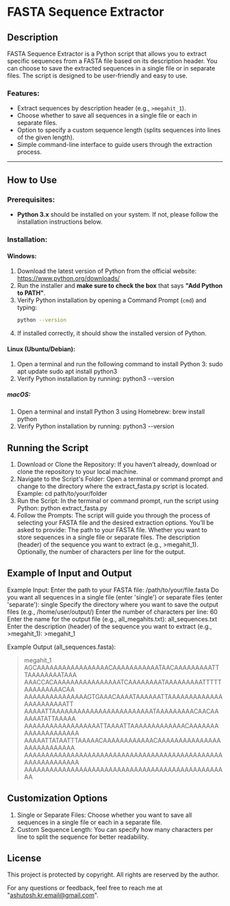 # FASTA Sequence Extractor

## Description

FASTA Sequence Extractor is a Python script that allows you to extract specific sequences from a FASTA file based on its description header. You can choose to save the extracted sequences in a single file or in separate files. The script is designed to be user-friendly and easy to use.

### Features:
- Extract sequences by description header (e.g., `>megahit_1`).
- Choose whether to save all sequences in a single file or each in separate files.
- Option to specify a custom sequence length (splits sequences into lines of the given length).
- Simple command-line interface to guide users through the extraction process.

---

## How to Use

### Prerequisites:
- **Python 3.x** should be installed on your system. If not, please follow the installation instructions below.

### Installation:

#### Windows:
1. Download the latest version of Python from the official website: https://www.python.org/downloads/
2. Run the installer and **make sure to check the box** that says **"Add Python to PATH"**.
3. Verify Python installation by opening a Command Prompt (`cmd`) and typing:
   ```bash
   python --version
4. If installed correctly, it should show the installed version of Python.

#### Linux (Ubuntu/Debian):
1. Open a terminal and run the following command to install Python 3:
    sudo apt update
    sudo apt install python3
2. Verify Python installation by running:
    python3 --version


##### macOS:
1. Open a terminal and install Python 3 using Homebrew:
    brew install python
2. Verify Python installation by running:
    python3 --version

## Running the Script
1. Download or Clone the Repository:
    If you haven’t already, download or clone the repository to your local machine.
2. Navigate to the Script's Folder: Open a terminal or command prompt and change to the directory where the extract_fasta.py script is located.
    Example:
    cd path/to/your/folder
3. Run the Script:
    In the terminal or command prompt, run the script using Python:
    python extract_fasta.py
4. Follow the Prompts: The script will guide you through the process of selecting your FASTA file and the desired extraction options.
    You’ll be asked to provide:
    The path to your FASTA file.
    Whether you want to store sequences in a single file or separate files.
    The description (header) of the sequence you want to extract (e.g., >megahit_1).
    Optionally, the number of characters per line for the output.

## Example of Input and Output
Example Input:
  Enter the path to your FASTA file: /path/to/your/file.fasta
  Do you want all sequences in a single file (enter 'single') or separate files (enter 'separate'): single
  Specify the directory where you want to save the output files (e.g., /home/user/output/)
  Enter the number of characters per line: 60
  Enter the name for the output file (e.g., all_megahits.txt): all_sequences.txt
  Enter the description (header) of the sequence you want to extract (e.g., >megahit_1): >megahit_1
 
Example Output (all_sequences.fasta):
   >megahit_1
  AGCAAAAAAAAAAAAAAAAACAAAAAAAAAAATAACAAAAAAAAATTTAAAAAAAATAAA
  AAACCACAAAAAAAAAAAAAAAATCAAAAAAAATAAAAAAAAATTTTTAAAAAAAAACAA
  AAAAAAAAAAAAAAAGTGAAACAAAATAAAAAATTAAAAAAAAAAAAAAAAAAAAAAATT
  AAAAATTAAAAAAAAAAAAAAAAAAAAAAAATAAAAAAAAACAACAAAAAATATTAAAAA
  AAAAAAAAAAAAAAAAAATTAAAATTAAAAAAAAAAAAACAAAAAAAAAAAAAAAAAAAA
  AAAAATTATAATTTAAAAACAAAAAAAAAAAACAAAAAAAAAAAAAAAAAAAAAAAAAAA
  AAAAAAAAAAAAAAAAAAAAAAAAAAAAAAAAAAAAAAAAAAAAAAAAAAAAAAAAAAAA
  AAAAAAAAAAAAAAAAAAAAAAAAAAAAAAAAAAAAAAAAAAAAAAAAA

## Customization Options
  1. Single or Separate Files: Choose whether you want to save all sequences in a single file or each in a separate file.
  2. Custom Sequence Length: You can specify how many characters per line to split the sequence for better readability.

## License

This project is protected by copyright. All rights are reserved by the author.


For any questions or feedback, feel free to reach me at "ashutosh.kr.email@gmail.com".


